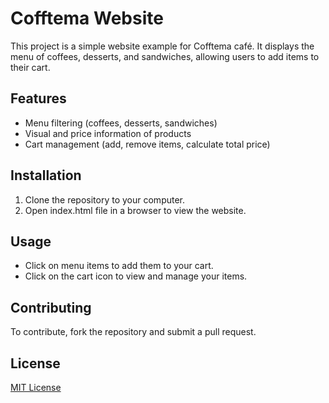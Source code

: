 # Cofftema Website

This project is a simple website example for Cofftema café. It displays the menu of coffees, desserts, and sandwiches, allowing users to add items to their cart.

## Features

- Menu filtering (coffees, desserts, sandwiches)
- Visual and price information of products
- Cart management (add, remove items, calculate total price)

## Installation

1. Clone the repository to your computer.
2. Open index.html file in a browser to view the website.

## Usage

- Click on menu items to add them to your cart.
- Click on the cart icon to view and manage your items.


## Contributing

To contribute, fork the repository and submit a pull request.

## License

[MIT License](LICENSE)
